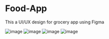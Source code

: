 # Food-App
This a UI/UX design for grocery app using Figma


![image](https://github.com/Sohamlinge/Food-App/assets/93962702/b883e110-691d-4867-8890-f9c659fad1c4)
![image](https://github.com/Sohamlinge/Food-App/assets/93962702/40fb8007-862a-4f30-a677-26cebe978664)
![image](https://github.com/Sohamlinge/Food-App/assets/93962702/68eaa4b9-f92b-4b3c-bb3a-eeac040a0440)
![image](https://github.com/Sohamlinge/Food-App/assets/93962702/33e1d826-65b9-43e8-9635-50644bbe2cd3)
